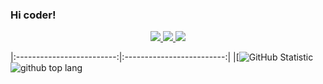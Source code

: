 ### Hi coder!
<p align="center">
  <a href="https://twitter.com/hafidzdev">
    <img src="https://img.shields.io/twitter/follow/asawgi?style=for-the-badge&label=%40hafidzdev&logo=twitter&logoColor=00AEFF&labelColor=black&color=7fff00">
  </a>
  <a href="https://www.linkedin.com/in/hafid-masruri17/">
    <img src="https://img.shields.io/badge/-hafidz%20masruri-blue?style=for-the-badge&logo=Linkedin&logoColor=00AEFF&labelColor=black&color=black">
  </a>
  <a href="mailto:do.crazy192@gmail.com">
    <img src="https://img.shields.io/badge/do.crazy192@gmail.com-0078D4?style=for-the-badge&logo=Microsoft-Outlook&logoColor=00AEFF&labelColor=black&color=black">
  </a>
</p>

|:-------------------------:|:-------------------------:|
|[![GitHub Statistic](https://github-readme-stats-eight-theta.vercel.app/api?username=hafidzdev&show_icons=true&theme=midnight-purple&include_all_commits=true&count_private=true&hide_border=true)
![github top lang](https://github-readme-stats-eight-theta.vercel.app/api/top-langs/?username=hafidzdev&layout=compact&theme=tokyonight&langs_count=8&hide_border=true)
